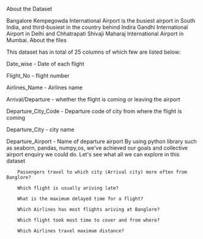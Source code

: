 About the Dataset

Bangalore Kempegowda International Airport is the busiest airport in South India, and third-busiest in the country behind Indira Gandhi International Airport in Delhi and Chhatrapati Shivaji Maharaj International Airport in Mumbai.
About the files

This dataset has in total of 25 columns of which few are listed below:

Date_wise - Date of each flight

Flight_No - flight number

Airlines_Name - Airlines name

Arrival/Departure - whether the flight is coming or leaving the airport

Departure_City_Code - Departure code of city from where the flight is coming

Departure_City - city name

Departure_Airport - Name of departure airport
By using python library such as seaborn, pandas, numpy,os, we've achieved our goals and collective airport enquiry we could do.
Let's see what all we can explore in this dataset

        Passengers travel to which city (Arrival city) more often from Banglore?

        Which flight is usually ariving late?

        What is the maximum delayed time for a flight?

        Which Airlines has most flights ariving at Banglore?

        Which flight took most time to cover and from where?

        Which Airlines travel maximum distance?

